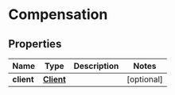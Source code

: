 

# Compensation


## Properties

| Name | Type | Description | Notes |
|------------ | ------------- | ------------- | -------------|
|**client** | [**Client**](Client.md) |  |  [optional] |



